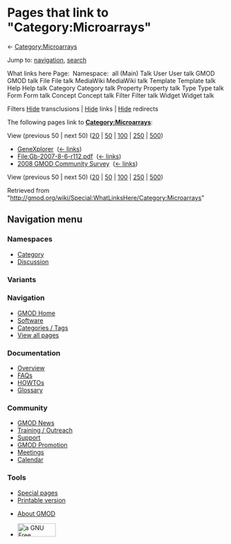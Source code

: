 <div id="mw-page-base" class="noprint">

</div>

<div id="mw-head-base" class="noprint">

</div>

<div id="content" class="mw-body" role="main">

<span id="top"></span>

<div id="mw-js-message" style="display:none;">

</div>



# <span dir="auto">Pages that link to "Category:Microarrays"</span>

<div id="bodyContent">

<div id="contentSub">

←
[Category:Microarrays](/wiki/Category:Microarrays "Category:Microarrays")

</div>

<div id="jump-to-nav" class="mw-jump">

Jump to: [navigation](#mw-navigation), [search](#p-search)

</div>

<div id="mw-content-text">

What links here Page:  Namespace:  all (Main) Talk User User talk GMOD
GMOD talk File File talk MediaWiki MediaWiki talk Template Template talk
Help Help talk Category Category talk Property Property talk Type Type
talk Form Form talk Concept Concept talk Filter Filter talk Widget
Widget talk

Filters
[Hide](/mediawiki/index.php?title=Special:WhatLinksHere/Category:Microarrays&hidetrans=1 "Special:WhatLinksHere/Category:Microarrays")
transclusions \|
[Hide](/mediawiki/index.php?title=Special:WhatLinksHere/Category:Microarrays&hidelinks=1 "Special:WhatLinksHere/Category:Microarrays")
links \|
[Hide](/mediawiki/index.php?title=Special:WhatLinksHere/Category:Microarrays&hideredirs=1 "Special:WhatLinksHere/Category:Microarrays")
redirects

The following pages link to
**[Category:Microarrays](/wiki/Category:Microarrays "Category:Microarrays")**:

View (previous 50 \| next 50)
([20](/mediawiki/index.php?title=Special:WhatLinksHere/Category:Microarrays&limit=20 "Special:WhatLinksHere/Category:Microarrays")
\|
[50](/mediawiki/index.php?title=Special:WhatLinksHere/Category:Microarrays&limit=50 "Special:WhatLinksHere/Category:Microarrays")
\|
[100](/mediawiki/index.php?title=Special:WhatLinksHere/Category:Microarrays&limit=100 "Special:WhatLinksHere/Category:Microarrays")
\|
[250](/mediawiki/index.php?title=Special:WhatLinksHere/Category:Microarrays&limit=250 "Special:WhatLinksHere/Category:Microarrays")
\|
[500](/mediawiki/index.php?title=Special:WhatLinksHere/Category:Microarrays&limit=500 "Special:WhatLinksHere/Category:Microarrays"))

- [GeneXplorer](/wiki/GeneXplorer "GeneXplorer") ‎
  <span class="mw-whatlinkshere-tools">([←
  links](/mediawiki/index.php?title=Special:WhatLinksHere&target=GeneXplorer "Special:WhatLinksHere"))</span>
- [File:Gb-2007-8-6-r112.pdf](/wiki/File:Gb-2007-8-6-r112.pdf "File:Gb-2007-8-6-r112.pdf")
  ‎ <span class="mw-whatlinkshere-tools">([←
  links](/mediawiki/index.php?title=Special:WhatLinksHere&target=File%3AGb-2007-8-6-r112.pdf "Special:WhatLinksHere"))</span>
- [2008 GMOD Community
  Survey](/wiki/2008_GMOD_Community_Survey "2008 GMOD Community Survey")
  ‎ <span class="mw-whatlinkshere-tools">([←
  links](/mediawiki/index.php?title=Special:WhatLinksHere&target=2008+GMOD+Community+Survey "Special:WhatLinksHere"))</span>

View (previous 50 \| next 50)
([20](/mediawiki/index.php?title=Special:WhatLinksHere/Category:Microarrays&limit=20 "Special:WhatLinksHere/Category:Microarrays")
\|
[50](/mediawiki/index.php?title=Special:WhatLinksHere/Category:Microarrays&limit=50 "Special:WhatLinksHere/Category:Microarrays")
\|
[100](/mediawiki/index.php?title=Special:WhatLinksHere/Category:Microarrays&limit=100 "Special:WhatLinksHere/Category:Microarrays")
\|
[250](/mediawiki/index.php?title=Special:WhatLinksHere/Category:Microarrays&limit=250 "Special:WhatLinksHere/Category:Microarrays")
\|
[500](/mediawiki/index.php?title=Special:WhatLinksHere/Category:Microarrays&limit=500 "Special:WhatLinksHere/Category:Microarrays"))

</div>

<div class="printfooter">

Retrieved from
"<http://gmod.org/wiki/Special:WhatLinksHere/Category:Microarrays>"

</div>

<div id="catlinks" class="catlinks catlinks-allhidden">

</div>

<div class="visualClear">

</div>

</div>

</div>

<div id="mw-navigation">

## Navigation menu

<div id="mw-head">



<div id="left-navigation">

<div id="p-namespaces" class="vectorTabs" role="navigation"
aria-labelledby="p-namespaces-label">

### Namespaces

- <span id="ca-nstab-category"><a href="/wiki/Category:Microarrays" accesskey="c"
  title="View the category page [c]">Category</a></span>
- <span id="ca-talk"><a
  href="/mediawiki/index.php?title=Category_talk:Microarrays&amp;action=edit&amp;redlink=1"
  accesskey="t"
  title="Discussion about the content page [t]">Discussion</a></span>

</div>

<div id="p-variants" class="vectorMenu emptyPortlet" role="navigation"
aria-labelledby="p-variants-label">

### 

### Variants[](#)

<div class="menu">

</div>

</div>

</div>

<div id="right-navigation">





</div>



</div>

</div>

</div>

<div id="mw-panel">

<div id="p-logo" role="banner">

<a href="/wiki/Main_Page"
style="background-image: url(http://gmod.org/images/GMOD-cogs.png);"
title="Visit the main page"></a>

</div>

<div id="p-Navigation" class="portal" role="navigation"
aria-labelledby="p-Navigation-label">

### Navigation

<div class="body">

- <span id="n-GMOD-Home">[GMOD Home](/wiki/Main_Page)</span>
- <span id="n-Software">[Software](/wiki/GMOD_Components)</span>
- <span id="n-Categories-.2F-Tags">[Categories /
  Tags](/wiki/Categories)</span>
- <span id="n-View-all-pages">[View all
  pages](/wiki/Special:AllPages)</span>

</div>

</div>

<div id="p-Documentation" class="portal" role="navigation"
aria-labelledby="p-Documentation-label">

### Documentation

<div class="body">

- <span id="n-Overview">[Overview](/wiki/Overview)</span>
- <span id="n-FAQs">[FAQs](/wiki/Category:FAQ)</span>
- <span id="n-HOWTOs">[HOWTOs](/wiki/Category:HOWTO)</span>
- <span id="n-Glossary">[Glossary](/wiki/Glossary)</span>

</div>

</div>

<div id="p-Community" class="portal" role="navigation"
aria-labelledby="p-Community-label">

### Community

<div class="body">

- <span id="n-GMOD-News">[GMOD News](/wiki/GMOD_News)</span>
- <span id="n-Training-.2F-Outreach">[Training /
  Outreach](/wiki/Training_and_Outreach)</span>
- <span id="n-Support">[Support](/wiki/Support)</span>
- <span id="n-GMOD-Promotion">[GMOD
  Promotion](/wiki/GMOD_Promotion)</span>
- <span id="n-Meetings">[Meetings](/wiki/Meetings)</span>
- <span id="n-Calendar">[Calendar](/wiki/Calendar)</span>

</div>

</div>

<div id="p-tb" class="portal" role="navigation"
aria-labelledby="p-tb-label">

### Tools

<div class="body">

- <span id="t-specialpages"><a href="/wiki/Special:SpecialPages" accesskey="q"
  title="A list of all special pages [q]">Special pages</a></span>
- <span id="t-print"><a
  href="/mediawiki/index.php?title=Special:WhatLinksHere/Category:Microarrays&amp;printable=yes"
  rel="alternate" accesskey="p"
  title="Printable version of this page [p]">Printable version</a></span>

</div>

</div>

</div>

</div>

<div id="footer" role="contentinfo">

- <span id="footer-places-about">[About
  GMOD](/wiki/GMOD:About "GMOD:About")</span>

<!-- -->

- <span id="footer-copyrightico">[<img src="http://www.gnu.org/graphics/gfdl-logo-small.png" width="88"
  height="31" alt="a GNU Free Documentation License" />](http://www.gnu.org/licenses/fdl-1.3.html)</span>


<div style="clear:both">

</div>

</div>
